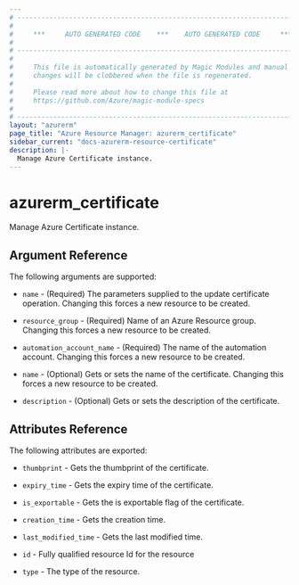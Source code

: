 ```yaml
---
# ----------------------------------------------------------------------------
#
#     ***     AUTO GENERATED CODE    ***    AUTO GENERATED CODE     ***
#
# ----------------------------------------------------------------------------
#
#     This file is automatically generated by Magic Modules and manual
#     changes will be clobbered when the file is regenerated.
#
#     Please read more about how to change this file at
#     https://github.com/Azure/magic-module-specs
#
# ----------------------------------------------------------------------------
layout: "azurerm"
page_title: "Azure Resource Manager: azurerm_certificate"
sidebar_current: "docs-azurerm-resource-certificate"
description: |-
  Manage Azure Certificate instance.
---
```


# azurerm_certificate

Manage Azure Certificate instance.


## Argument Reference

The following arguments are supported:

* `name` - (Required) The parameters supplied to the update certificate operation. Changing this forces a new resource to be created.

* `resource_group` - (Required) Name of an Azure Resource group. Changing this forces a new resource to be created.

* `automation_account_name` - (Required) The name of the automation account. Changing this forces a new resource to be created.

* `name` - (Optional) Gets or sets the name of the certificate. Changing this forces a new resource to be created.

* `description` - (Optional) Gets or sets the description of the certificate.

## Attributes Reference

The following attributes are exported:

* `thumbprint` - Gets the thumbprint of the certificate.

* `expiry_time` - Gets the expiry time of the certificate.

* `is_exportable` - Gets the is exportable flag of the certificate.

* `creation_time` - Gets the creation time.

* `last_modified_time` - Gets the last modified time.

* `id` - Fully qualified resource Id for the resource

* `type` - The type of the resource.
